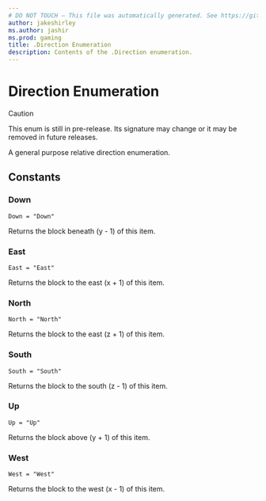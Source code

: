 ```yaml
---
# DO NOT TOUCH — This file was automatically generated. See https://github.com/mojang/minecraftapidocsgenerator to modify descriptions, examples, etc.
author: jakeshirley
ms.author: jashir
ms.prod: gaming
title: .Direction Enumeration
description: Contents of the .Direction enumeration.
---
```

# Direction Enumeration

> [!CAUTION]
> This enum is still in pre-release.  Its signature may change or it may be removed in future releases.

A general purpose relative direction enumeration.

## Constants
### **Down**
`Down = "Down"`

Returns the block beneath (y - 1) of this item.
### **East**
`East = "East"`

Returns the block to the east (x + 1) of this item.
### **North**
`North = "North"`

Returns the block to the east (z + 1) of this item.
### **South**
`South = "South"`

Returns the block to the south (z - 1) of this item.
### **Up**
`Up = "Up"`

Returns the block above (y + 1) of this item.
### **West**
`West = "West"`

Returns the block to the west (x - 1) of this item.
